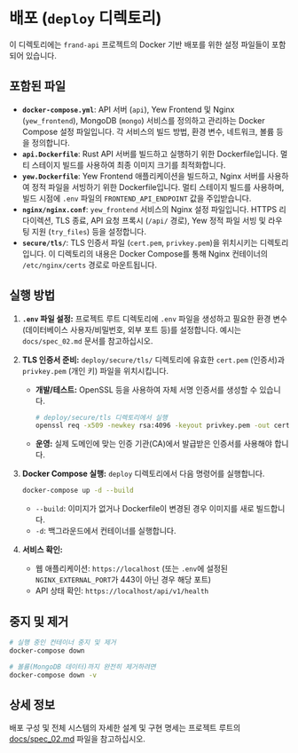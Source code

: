 # 배포 (`deploy` 디렉토리)

이 디렉토리에는 `frand-api` 프로젝트의 Docker 기반 배포를 위한 설정 파일들이 포함되어 있습니다.

## 포함된 파일

*   **`docker-compose.yml`**: API 서버 (`api`), Yew Frontend 및 Nginx (`yew_frontend`), MongoDB (`mongo`) 서비스를 정의하고 관리하는 Docker Compose 설정 파일입니다. 각 서비스의 빌드 방법, 환경 변수, 네트워크, 볼륨 등을 정의합니다.
*   **`api.Dockerfile`**: Rust API 서버를 빌드하고 실행하기 위한 Dockerfile입니다. 멀티 스테이지 빌드를 사용하여 최종 이미지 크기를 최적화합니다.
*   **`yew.Dockerfile`**: Yew Frontend 애플리케이션을 빌드하고, Nginx 서버를 사용하여 정적 파일을 서빙하기 위한 Dockerfile입니다. 멀티 스테이지 빌드를 사용하며, 빌드 시점에 `.env` 파일의 `FRONTEND_API_ENDPOINT` 값을 주입받습니다.
*   **`nginx/nginx.conf`**: `yew_frontend` 서비스의 Nginx 설정 파일입니다. HTTPS 리다이렉션, TLS 종료, API 요청 프록시 (`/api/` 경로), Yew 정적 파일 서빙 및 라우팅 지원 (`try_files`) 등을 설정합니다.
*   **`secure/tls/`**: TLS 인증서 파일 (`cert.pem`, `privkey.pem`)을 위치시키는 디렉토리입니다. 이 디렉토리의 내용은 Docker Compose를 통해 Nginx 컨테이너의 `/etc/nginx/certs` 경로로 마운트됩니다.

## 실행 방법

1.  **`.env` 파일 설정:** 프로젝트 루트 디렉토리에 `.env` 파일을 생성하고 필요한 환경 변수 (데이터베이스 사용자/비밀번호, 외부 포트 등)를 설정합니다. 예시는 `docs/spec_02.md` 문서를 참고하십시오.
2.  **TLS 인증서 준비:** `deploy/secure/tls/` 디렉토리에 유효한 `cert.pem` (인증서)과 `privkey.pem` (개인 키) 파일을 위치시킵니다.
    *   **개발/테스트:** OpenSSL 등을 사용하여 자체 서명 인증서를 생성할 수 있습니다.
        ```bash
        # deploy/secure/tls 디렉토리에서 실행
        openssl req -x509 -newkey rsa:4096 -keyout privkey.pem -out cert.pem -sha256 -days 365 -nodes -subj "/CN=localhost"
        ```
    *   **운영:** 실제 도메인에 맞는 인증 기관(CA)에서 발급받은 인증서를 사용해야 합니다.
3.  **Docker Compose 실행:** `deploy` 디렉토리에서 다음 명령어를 실행합니다.
    ```bash
    docker-compose up -d --build
    ```
    *   `--build`: 이미지가 없거나 Dockerfile이 변경된 경우 이미지를 새로 빌드합니다.
    *   `-d`: 백그라운드에서 컨테이너를 실행합니다.

4.  **서비스 확인:**
    *   웹 애플리케이션: `https://localhost` (또는 `.env`에 설정된 `NGINX_EXTERNAL_PORT`가 443이 아닌 경우 해당 포트)
    *   API 상태 확인: `https://localhost/api/v1/health`

## 중지 및 제거

```bash
# 실행 중인 컨테이너 중지 및 제거
docker-compose down

# 볼륨(MongoDB 데이터)까지 완전히 제거하려면
docker-compose down -v
```

## 상세 정보

배포 구성 및 전체 시스템의 자세한 설계 및 구현 명세는 프로젝트 루트의 [docs/spec_02.md](../../docs/spec_02.md) 파일을 참고하십시오.
